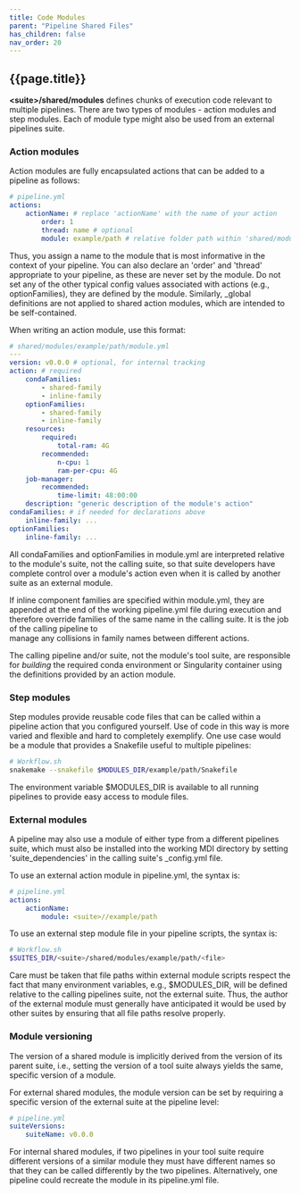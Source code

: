 ```yaml
---
title: Code Modules
parent: "Pipeline Shared Files"
has_children: false
nav_order: 20
---
```


## {{page.title}}

**\<suite\>/shared/modules** defines chunks of execution code relevant 
to multiple pipelines. There are two types of modules - action modules 
and step modules. Each of module type might also be used from 
an external pipelines suite.

### Action modules

Action modules are fully encapsulated actions that can be added to a 
pipeline as follows:

```yml
# pipeline.yml
actions:
    actionName: # replace 'actionName' with the name of your action
        order: 1
        thread: name # optional
        module: example/path # relative folder path within 'shared/modules'
```

Thus, you assign a name to the module that is most informative in
the context of your pipeline. You can also declare an 'order' and
'thread' appropriate to your pipeline, as these are never set by
the module. Do not set any of the other typical config values
associated with actions (e.g., optionFamilies), they are defined
by the module. Similarly, _global definitions are not applied
to shared action modules, which are intended to be self-contained.

When writing an action module, use this format:

```yml
# shared/modules/example/path/module.yml
---
version: v0.0.0 # optional, for internal tracking
action: # required
    condaFamilies: 
        - shared-family
        - inline-family  
    optionFamilies:
        - shared-family
        - inline-family
    resources:
        required:
            total-ram: 4G
        recommended: 
            n-cpu: 1
            ram-per-cpu: 4G   
    job-manager:
        recommended:
            time-limit: 48:00:00   
    description: "generic description of the module's action"
condaFamilies: # if needed for declarations above
    inline-family: ...
optionFamilies:
    inline-family: ...
```

All condaFamilies and optionFamilies in module.yml are interpreted 
relative to the module's suite, not the calling suite, so that
suite developers have complete control over a module's action
even when it is called by another suite as an external module.

If inline component families are specified within module.yml,
they are appended at the end of the working pipeline.yml file 
during execution and therefore override families of the same name 
in the calling suite. It is the job of the calling pipeline to  
manage any collisions in family names between different actions. 

The calling pipeline and/or suite, not the module's tool suite, 
are responsible for _building_ the required conda environment or 
Singularity container using the definitions provided by an action module.

### Step modules

Step modules provide reusable code files that can be called
within a pipeline action that you configured yourself. Use of code in this 
way is more varied and flexible and hard to completely exemplify. One use
case would be a module that provides a Snakefile useful to multiple pipelines:

```bash
# Workflow.sh
snakemake --snakefile $MODULES_DIR/example/path/Snakefile
```

The environment variable $MODULES_DIR is available to all running pipelines 
to provide easy access to module files.

### External modules

A pipeline may also use a module of either type from a different pipelines suite, 
which must also be installed into the working MDI directory by setting 
'suite_dependencies' in the calling suite's _config.yml file.

To use an external action module in pipeline.yml, the syntax is:

```yml
# pipeline.yml
actions:
    actionName:
        module: <suite>//example/path
```

To use an external step module file in your pipeline scripts, the syntax is:

```bash
# Workflow.sh
$SUITES_DIR/<suite>/shared/modules/example/path/<file>
```

Care must be taken that file paths within external module scripts respect the fact 
that many environment variables, e.g., $MODULES_DIR, will be defined 
relative to the calling pipelines suite, not the external suite. Thus, the 
author of the external module must generally have anticipated it would be
used by other suites by ensuring that all file paths resolve properly.

### Module versioning

The version of a shared module is implicitly derived from the version of 
its parent suite, i.e., setting the version of a tool suite always yields 
the same, specific version of a module. 

For external shared modules, the module version can be set by requiring 
a specific version of the external suite at the pipeline level:

```yml
# pipeline.yml
suiteVersions: 
    suiteName: v0.0.0 
```

For internal shared modules, if two pipelines in your tool suite require different 
versions of a similar module they must have different names so that
they can be called differently by the two pipelines.
Alternatively, one pipeline could recreate the module in its pipeline.yml file.
